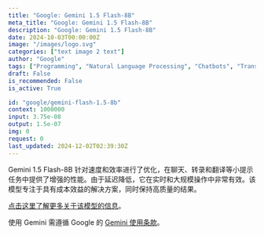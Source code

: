 ```yaml
---
title: "Google: Gemini 1.5 Flash-8B"
meta_title: "Google: Gemini 1.5 Flash-8B"
description: "Google: Gemini 1.5 Flash-8B"
date: 2024-10-03T00:00:00Z
image: "/images/logo.svg"
categories: ["text image 2 text"]
author: "Google"
tags: ["Programming", "Natural Language Processing", "Chatbots", "Translation", "Technology/Web"]
draft: False
is_recommended: False
is_active: True

id: "google/gemini-flash-1.5-8b"
context: 1000000
input: 3.75e-08
output: 1.5e-07
img: 0
request: 0
last_updated: 2024-12-02T02:39:30Z
---
```


Gemini 1.5 Flash-8B 针对速度和效率进行了优化，在聊天、转录和翻译等小提示任务中提供了增强的性能。由于延迟降低，它在实时和大规模操作中非常有效。该模型专注于具有成本效益的解决方案，同时保持高质量的结果。

[点击这里了解更多关于该模型的信息](https://developers.googleblog.com/en/gemini-15-flash-8b-is-now-generally-available-for-use/)。

使用 Gemini 需遵循 Google 的 [Gemini 使用条款](https://ai.google.dev/terms)。

